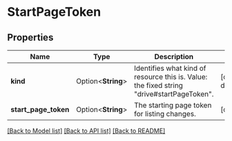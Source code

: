 # StartPageToken

## Properties

Name | Type | Description | Notes
------------ | ------------- | ------------- | -------------
**kind** | Option<**String**> | Identifies what kind of resource this is. Value: the fixed string \"drive#startPageToken\". | [optional][default to drive#startPageToken]
**start_page_token** | Option<**String**> | The starting page token for listing changes. | [optional]

[[Back to Model list]](../README.md#documentation-for-models) [[Back to API list]](../README.md#documentation-for-api-endpoints) [[Back to README]](../README.md)


